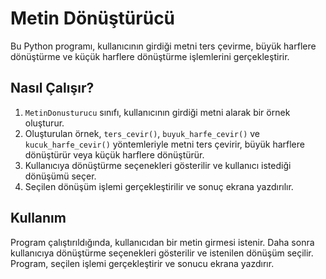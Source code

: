 # Metin Dönüştürücü

Bu Python programı, kullanıcının girdiği metni ters çevirme, büyük harflere dönüştürme ve küçük harflere dönüştürme işlemlerini gerçekleştirir.

## Nasıl Çalışır?

1. `MetinDonusturucu` sınıfı, kullanıcının girdiği metni alarak bir örnek oluşturur.
2. Oluşturulan örnek, `ters_cevir()`, `buyuk_harfe_cevir()` ve `kucuk_harfe_cevir()` yöntemleriyle metni ters çevirir, büyük harflere dönüştürür veya küçük harflere dönüştürür.
3. Kullanıcıya dönüştürme seçenekleri gösterilir ve kullanıcı istediği dönüşümü seçer.
4. Seçilen dönüşüm işlemi gerçekleştirilir ve sonuç ekrana yazdırılır.

## Kullanım

Program çalıştırıldığında, kullanıcıdan bir metin girmesi istenir. Daha sonra kullanıcıya dönüştürme seçenekleri gösterilir ve istenilen dönüşüm seçilir. Program, seçilen işlemi gerçekleştirir ve sonucu ekrana yazdırır.

